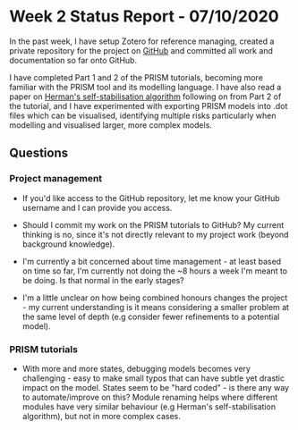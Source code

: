 # Week 2 Status Report - 07/10/2020

In the past week, I have setup Zotero for reference managing, created a private repository for the project on [GitHub](https://github.com/LewisDyer/StochasticGames) and committed all work and documentation so far onto GitHub.

I have completed Part 1 and 2 of the PRISM tutorials, becoming more familiar with the PRISM tool and its modelling language. I have also read a paper on [Herman's self-stabilisation algorithm](https://www.prismmodelchecker.org/bibitem.php?key=KNP12a) following on from Part 2 of the tutorial, and I have experimented with exporting PRISM models into .dot files which can be visualised, identifying multiple risks particularly when modelling and visualised larger, more complex models.

## Questions

### Project management

* If you'd like access to the GitHub repository, let me know your GitHub username and I can provide you access.

* Should I commit my work on the PRISM tutorials to GitHub? My current thinking is no, since it's not directly relevant to my project work (beyond background knowledge).

* I'm currently a bit concerned about time management - at least based on time so far, I'm currently not doing the ~8 hours a week I'm meant to be doing. Is that normal in the early stages?

* I'm a little unclear on how being combined honours changes the project - my current understanding is it means considering a smaller problem at the same level of depth (e.g consider fewer refinements to a potential model).

### PRISM tutorials

* With more and more states, debugging models becomes very challenging - easy to make small typos that can have subtle yet drastic impact on the model. States seem to be "hard coded" - is there any way to automate/improve on this? Module renaming helps where different modules have very similar behaviour (e.g Herman's self-stabilisation algorithm), but not in more complex cases.
